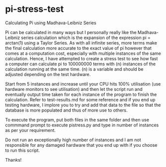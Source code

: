 # pi-stress-test
Calculating Pi using Madhava-Leibniz Series

Pi can be calculated in many ways but I personally really like the Madhava-Leibniz series calculation which is the expansion of the expression pi = arctan(1) using a Taylor Series. As with all infinite series, more terms make the final calculation more accurate to the exact value of pi however that comes at a computation cost, especially with multiple instances of the same calculation. 
Hence, I have attempted to create a stress test to see how fast a computer can calculate pi to 100000000 terms with (n) instances of the calculation running at the same time. (n) is a variable and should be adjusted depending on the test hardware. 
 
Start from 5 instances and increase until your CPU hits 100% utilisation (use hardware monitors to see utilisation) and then let the script run and eventually output time taken for each instance of the program to finish the calculation. Refer to test-results.md for some reference and if you end up testing hardware, I implore you to try and add that data to the file so that the database is more populated and thus of more use to others. 

To execute the program, put both files in the same folder and then use commmand prompt to execute pistress.py and type in number of instances as per your requirement. 

Do not run an exceptionally high number of instances and I am not responsible for any damaged hardware that you end up with if you choose to run this script. 

Thanks!
